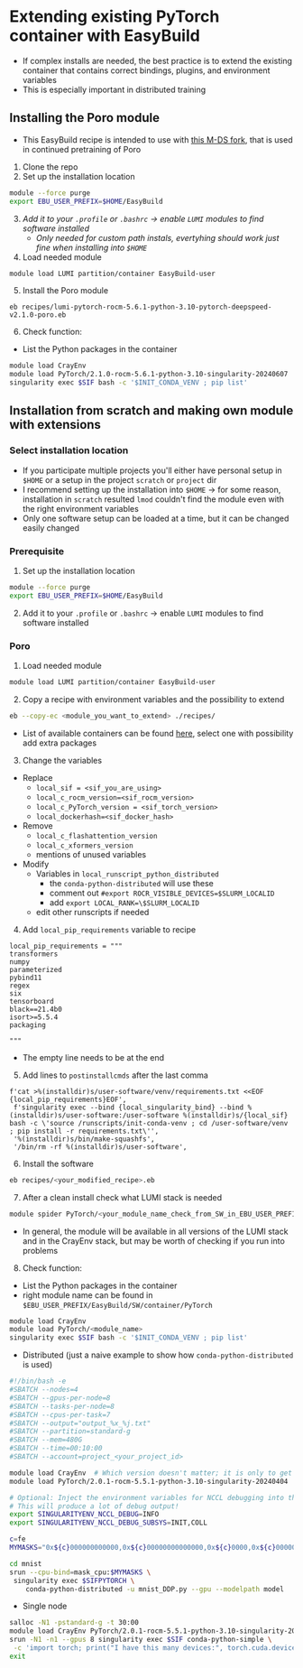 # Extending existing PyTorch container with EasyBuild
- If complex installs are needed, the best practice is to extend the existing container that contains correct bindings, plugins, and environment variables
- This is especially important in distributed training
## Installing the Poro module
- This EasyBuild recipe is intended to use with [this M-DS fork](https://github.com/rakseli/Megatron-DeepSpeed), that is used in continued pretraining of Poro
1. Clone the repo
2. Set up the installation location
```bash
module --force purge
export EBU_USER_PREFIX=$HOME/EasyBuild
```
3. _Add it to your `.profile` or `.bashrc` &rarr; enable  `LUMI` modules to find software installed_
    - _Only needed for custom path instals, evertyhing should work just fine when installing into `$HOME`_
4. Load needed module
```bash
module load LUMI partition/container EasyBuild-user
```
5. Install the Poro module
```
eb recipes/lumi-pytorch-rocm-5.6.1-python-3.10-pytorch-deepspeed-v2.1.0-poro.eb
```
6. Check function:
- List the Python packages in the container
```bash
module load CrayEnv
module load PyTorch/2.1.0-rocm-5.6.1-python-3.10-singularity-20240607
singularity exec $SIF bash -c '$INIT_CONDA_VENV ; pip list'
```
## Installation from scratch and making own module with extensions
### Select installation location
- If you participate multiple projects you'll either have personal setup in `$HOME` or a setup in the project `scratch` or `project` dir
- I recommend setting up the installation into `$HOME` &rarr; for some reason, installation in `scratch` resulted `lmod` couldn't find the module even with the right environment variables
- Only one software setup can be loaded at a time, but it can be changed easily changed
### Prerequisite
1. Set up the installation location
```bash
module --force purge
export EBU_USER_PREFIX=$HOME/EasyBuild
```
2. Add it to your `.profile` or `.bashrc` &rarr; enable  `LUMI` modules to find software installed
### Poro
1. Load needed module
```bash
module load LUMI partition/container EasyBuild-user
```
2. Copy a recipe with environment variables and the possibility to extend
```bash
eb --copy-ec <module_you_want_to_extend> ./recipes/
```
 - List of available containers can be found [here](https://lumi-supercomputer.github.io/LUMI-EasyBuild-docs/p/PyTorch/#singularity-containers-with-modules-for-binding-and-extras), select one with possibility add extra packages
3. Change the variables
- Replace
    - `local_sif = <sif_you_are_using>`
    - `local_c_rocm_version=<sif_rocm_version>`
    - `local_c_PyTorch_version = <sif_torch_version>`
    - `local_dockerhash=<sif_docker_hash>`
- Remove
    - `local_c_flashattention_version`
    - `local_c_xformers_version`
    - mentions of unused variables
- Modify
    -  Variables in `local_runscript_python_distributed`
        - the `conda-python-distributed` will use these
        - comment out `#export ROCR_VISIBLE_DEVICES=$SLURM_LOCALID`
        - add `export LOCAL_RANK=\$SLURM_LOCALID`
    - edit other runscripts if needed
4. Add `local_pip_requirements` variable to recipe
```
local_pip_requirements = """
transformers
numpy
parameterized
pybind11
regex
six
tensorboard
black==21.4b0
isort>=5.5.4
packaging

"""
```
- The empty line needs to be at the end

5. Add lines to `postinstallcmds` after the last comma
```
f'cat >%(installdir)s/user-software/venv/requirements.txt <<EOF {local_pip_requirements}EOF',
 f'singularity exec --bind {local_singularity_bind} --bind %(installdir)s/user-software:/user-software %(installdir)s/{local_sif} bash -c \'source /runscripts/init-conda-venv ; cd /user-software/venv ; pip install -r requirements.txt\'',     
 '%(installdir)s/bin/make-squashfs',
 '/bin/rm -rf %(installdir)s/user-software',
```
6. Install the software
```bash
eb recipes/<your_modified_recipe>.eb
```
7. After a clean install check what LUMI stack is needed
```bash
module spider PyTorch/<your_module_name_check_from_SW_in_EBU_USER_PREFIX>
```
- In general, the module will be available in all versions of the  LUMI stack and in the CrayEnv stack, but may be worth of checking if you run into problems
8. Check function:
- List the Python packages in the container
- right module name can be found in `$EBU_USER_PREFIX/EasyBuild/SW/container/PyTorch`
```bash
module load CrayEnv
module load PyTorch/<module_name>
singularity exec $SIF bash -c '$INIT_CONDA_VENV ; pip list'
```

- Distributed (just a naive example to show how `conda-python-distributed` is used)
```bash
#!/bin/bash -e
#SBATCH --nodes=4
#SBATCH --gpus-per-node=8
#SBATCH --tasks-per-node=8
#SBATCH --cpus-per-task=7
#SBATCH --output="output_%x_%j.txt"
#SBATCH --partition=standard-g
#SBATCH --mem=480G
#SBATCH --time=00:10:00
#SBATCH --account=project_<your_project_id>

module load CrayEnv  # Which version doesn't matter; it is only to get the container.
module load PyTorch/2.0.1-rocm-5.5.1-python-3.10-singularity-20240404

# Optional: Inject the environment variables for NCCL debugging into the container.   
# This will produce a lot of debug output!     
export SINGULARITYENV_NCCL_DEBUG=INFO
export SINGULARITYENV_NCCL_DEBUG_SUBSYS=INIT,COLL

c=fe
MYMASKS="0x${c}000000000000,0x${c}00000000000000,0x${c}0000,0x${c}000000,0x${c},0x${c}00,0x${c}00000000,0x${c}0000000000"

cd mnist
srun --cpu-bind=mask_cpu:$MYMASKS \
 singularity exec $SIFPYTORCH \
    conda-python-distributed -u mnist_DDP.py --gpu --modelpath model
```
- Single node
```bash
salloc -N1 -pstandard-g -t 30:00
module load CrayEnv PyTorch/2.0.1-rocm-5.5.1-python-3.10-singularity-20240404
srun -N1 -n1 --gpus 8 singularity exec $SIF conda-python-simple \
 -c 'import torch; print("I have this many devices:", torch.cuda.device_count())'
exit
```